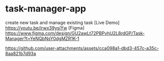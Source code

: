 # task-manager-app
create new task and manage existing task
[Live Demo] https://youtu.be/irwx39ysiYw
[Figma] https://www.figma.com/design/GU2awLt72PBPvhU2L8rdGP/Task-Manager?t=YeNQbNsY0dgMZR1K-1



https://github.com/user-attachments/assets/cca098a1-dbd3-457c-a35c-8aa821b7d93a

